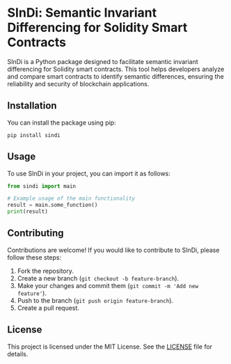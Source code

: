# SInDi: Semantic Invariant Differencing for Solidity Smart Contracts

SInDi is a Python package designed to facilitate semantic invariant differencing for Solidity smart contracts. This tool helps developers analyze and compare smart contracts to identify semantic differences, ensuring the reliability and security of blockchain applications.

## Installation

You can install the package using pip:

```
pip install sindi
```

## Usage

To use SInDi in your project, you can import it as follows:

```python
from sindi import main

# Example usage of the main functionality
result = main.some_function()
print(result)
```

## Contributing

Contributions are welcome! If you would like to contribute to SInDi, please follow these steps:

1. Fork the repository.
2. Create a new branch (`git checkout -b feature-branch`).
3. Make your changes and commit them (`git commit -m 'Add new feature'`).
4. Push to the branch (`git push origin feature-branch`).
5. Create a pull request.

## License

This project is licensed under the MIT License. See the [LICENSE](LICENSE) file for details.